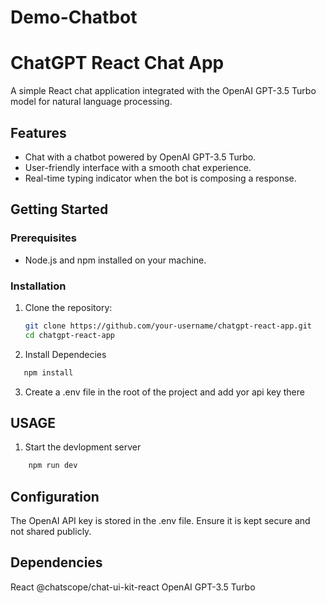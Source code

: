 # Demo-Chatbot

# ChatGPT React Chat App

A simple React chat application integrated with the OpenAI GPT-3.5 Turbo model for natural language processing.

## Features

- Chat with a chatbot powered by OpenAI GPT-3.5 Turbo.
- User-friendly interface with a smooth chat experience.
- Real-time typing indicator when the bot is composing a response.

## Getting Started

### Prerequisites

- Node.js and npm installed on your machine.

### Installation

1. Clone the repository:

   ```bash
   git clone https://github.com/your-username/chatgpt-react-app.git
   cd chatgpt-react-app
   ```
   
2.  Install Dependecies
 ``` bash
    npm install
```

3. Create a .env file in the root of the project and add yor api key there

## USAGE

1. Start the devlopment server 
``` bash
    npm run dev
```

## Configuration
The OpenAI API key is stored in the .env file. Ensure it is kept secure and not shared publicly.

## Dependencies
React
@chatscope/chat-ui-kit-react
OpenAI GPT-3.5 Turbo 

